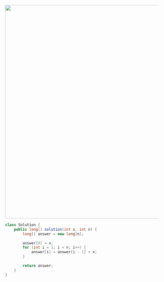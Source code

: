 <img src="https://user-images.githubusercontent.com/35963403/163756957-c49fdb59-9852-46a8-8ae4-d7f50d560a0d.PNG" width="700">

```java
class Solution {
    public long[] solution(int x, int n) {
        long[] answer = new long[n];
        
        answer[0] = x;
        for (int i = 1; i < n; i++) {
            answer[i] = answer[i - 1] + x;
        }
        
        return answer;
    }
}
```